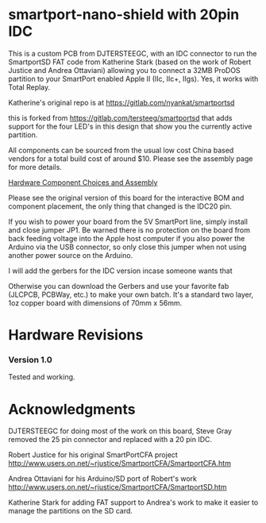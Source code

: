 # smartport-nano-shield with 20pin IDC


This is a custom PCB from DJTERSTEEGC, with an IDC connector to run the SmartportSD FAT code from Katherine Stark (based on the work of Robert Justice and Andrea Ottaviani) allowing you to connect a 32MB ProDOS partition to your SmartPort enabled Apple II (IIc, IIc+, IIgs).  Yes, it works with Total Replay.

Katherine's original repo is at https://gitlab.com/nyankat/smartportsd

this is forked from  https://gitlab.com/tersteeg/smartportsd that adds support for the four LED's in this design that show you the currently active partition.

All components can be sourced from the usual low cost China based vendors for a total build cost of around $10.  Please see the assembly page for more details.

[Hardware Component Choices and Assembly](https://djtersteegc.github.io/smartportsd-nano-shield/assembly.html)

Please see the original version of this board for the interactive BOM and component placement, the only thing that changed is the IDC20 pin.

If you wish to power your board from the 5V SmartPort line, simply install and close jumper JP1.  Be warned there is no protection on the board from back feeding voltage into the Apple host computer if you also power the Arduino via the USB connector, so only close this jumper when not using another power source on the Arduino.

I will add the gerbers for the IDC version incase someone wants that

Otherwise you can download the Gerbers and use your favorite fab (JLCPCB, PCBWay, etc.) to make your own batch.  It's a standard two layer, 1oz copper board with dimensions of 70mm x 56mm.

# Hardware Revisions

### Version 1.0

Tested and working.

# Acknowledgments

DJTERSTEEGC for doing most of the work on this board, Steve Gray removed the 25 pin connector and replaced with a 20 pin IDC.

Robert Justice for his original SmartPortCFA project http://www.users.on.net/~rjustice/SmartportCFA/SmartportCFA.htm

Andrea Ottaviani for his Arduino/SD port of Robert's work http://www.users.on.net/~rjustice/SmartportCFA/SmartportSD.htm

Katherine Stark for adding FAT support to Andrea's work to make it easier to manage the partitions on the SD card.



